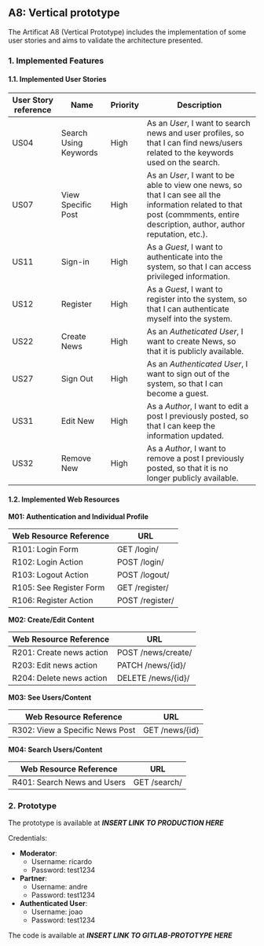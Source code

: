 ## A8: Vertical prototype

The Artificat A8 (Vertical Prototype) includes the implementation of some user stories and aims to validate the architecture presented.

### 1. Implemented Features

#### 1.1. Implemented User Stories

| User Story reference | Name                   | Priority                   | Description                   |
| -------------------- | ---------------------- | -------------------------- | ----------------------------- |
| US04                 | Search Using Keywords | High | As an *User*, I want to search news and user profiles, so that I can find news/users related to the keywords used on the search. |
| US07                 | View Specific Post | High | As an *User*, I want to be able to view one news, so that I can see all the information related to that post (commments, entire description, author, author reputation, etc.). |
| US11                 | Sign-in | High | As a *Guest*, I want to authenticate into the system, so that I can access privileged information. |
| US12                 | Register | High | As a *Guest*, I want to register into the system, so that I can authenticate myself into the system. |
| US22                 | Create News | High | As an *Autheticated User*, I want to create News, so that it is publicly available. |
| US27                 | Sign Out | High | As an *Authenticated User*, I want to sign out of the system, so that I can become a guest. |
| US31                 | Edit New | High | As a *Author*, I want to edit a post I previously posted, so that I can keep the information updated. |
| US32                 | Remove New | High | As a *Author*, I want to remove a post I previously posted, so that it is no longer publicly available. |

#### 1.2. Implemented Web Resources

**M01: Authentication and Individual Profile** 

| Web Resource Reference | URL                            |
| ---------------------- | ------------------------------ |
| R101: Login Form | GET /login/ |
| R102: Login Action | POST /login/ |
| R103: Logout Action | POST /logout/ |
| R105: See Register Form | GET /register/ |
| R106: Register Action | POST /register/ |

**M02: Create/Edit Content**

| Web Resource Reference | URL                            |
| ---------------------- | ------------------------------ |
| R201: Create news action | POST /news/create/ |
| R203: Edit news action | PATCH /news/{id}/ |
| R204: Delete news action | DELETE /news/{id}/ |

**M03: See Users/Content**

| Web Resource Reference | URL                            |
| ---------------------- | ------------------------------ |
| R302: View a Specific News Post | GET /news/{id} |

**M04: Search Users/Content**

| Web Resource Reference | URL                            |
| ---------------------- | ------------------------------ |
| R401: Search News and Users | GET /search/ |

### 2. Prototype

The prototype is available at ***INSERT LINK TO PRODUCTION HERE***

Credentials:
- **Moderator**: 
  - Username: ricardo
  - Password: test1234
- **Partner**:
  - Username: andre
  - Password: test1234
- **Authenticated User**:
  - Username: joao
  - Password: test1234
  
The code is available at ***INSERT LINK TO GITLAB-PROTOTYPE HERE***
